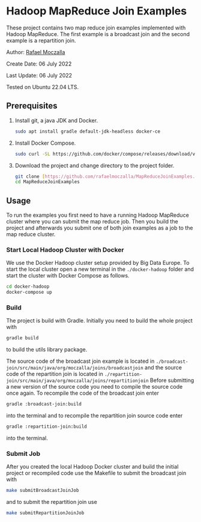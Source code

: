 # Hadoop MapReduce Join Examples
These project contains two map reduce join examples implemented with Hadoop MapReduce. The first example is a broadcast join and the second example is a repartition join.

Author: [Rafael Moczalla](Rafael.Moczalla@hpi.de)

Create Date: 06 July 2022

Last Update: 06 July 2022

Tested on Ubuntu 22.04 LTS.

## Prerequisites
1. Install git, a java JDK and Docker.
    ```bash
    sudo apt install gradle default-jdk-headless docker-ce
    ```

2. Install Docker Compose.
    ```bash
    sudo curl -SL https://github.com/docker/compose/releases/download/v2.6.1/docker-compose-linux-x86_64 -o /usr/local/bin/docker-compose
    ```

3. Download the project and change directory to the project folder.
    ```bash
    git clone [https://github.com/rafaelmoczalla/MapReduceJoinExamples.git](https://github.com/rafaelmoczalla/MapReduceJoinExamples.git)
    cd MapReduceJoinExamples
    ```

## Usage
To run the examples you first need to have a running Hadoop MapReduce cluster where you can submit the map reduce job. Then you build the project and afterwards you submit one of both join examples as a job to the map reduce cluster.

### Start Local Hadoop Cluster with Docker
We use the Docker Hadoop cluster setup provided by Big Data Europe. To start the local cluster open a new terminal in the `./docker-hadoop` folder and start the cluster with Docker Compose as follows.
```bash
cd docker-hadoop
docker-compose up
```

### Build
The project is build with Gradle. Initially you need to build the whole project with
```bash
gradle build
```
to build the utils library package.

The source code of the broadcast join example is located in `./broadcast-join/src/main/java/org/moczalla/joins/broadcastjoin` and the source code of the repartition join is located in `./repartition-join/src/main/java/org/moczalla/joins/repartitionjoin` Before submitting a new version of the source code you need to compile the source code once again. To recompile the code of the broadcast join enter
```bash
gradle :broadcast-join:build
```
into the terminal and to recompile the repartition join source code enter
```bash
gradle :repartition-join:build
```
into the terminal.

### Submit Job
After you created the local Hadoop Docker cluster and build the initial project or recompiled code use the Makefile to submit the broadcast join with
```bash
make submitBroadcastJoinJob
```
and to submit the repartition join use
```bash
make submitRepartitionJoinJob
```